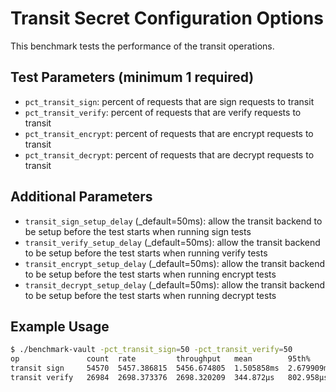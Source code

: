 # Transit Secret Configuration Options

This benchmark tests the performance of the transit operations.

## Test Parameters (minimum 1 required)

- `pct_transit_sign`: percent of requests that are sign requests to transit
- `pct_transit_verify`: percent of requests that are verify requests to transit
- `pct_transit_encrypt`: percent of requests that are encrypt requests to transit
- `pct_transit_decrypt`: percent of requests that are decrypt requests to transit

## Additional Parameters

- `transit_sign_setup_delay` (_default=50ms): allow the transit backend to be setup before the test starts when running sign tests
- `transit_verify_setup_delay` (_default=50ms): allow the transit backend to be setup before the test starts when running verify tests
- `transit_encrypt_setup_delay` (_default=50ms): allow the transit backend to be setup before the test starts when running encrypt tests
- `transit_decrypt_setup_delay` (_default=50ms): allow the transit backend to be setup before the test starts when running decrypt tests

## Example Usage

```bash
$ ./benchmark-vault -pct_transit_sign=50 -pct_transit_verify=50
op               count  rate         throughput   mean        95th%       99th%       successRatio
transit sign     54570  5457.386815  5456.674805  1.505858ms  2.679909ms  3.661053ms  100.00%
transit verify   26984  2698.373376  2698.320209  344.872µs   802.958µs   1.395324ms  100.00%
```

